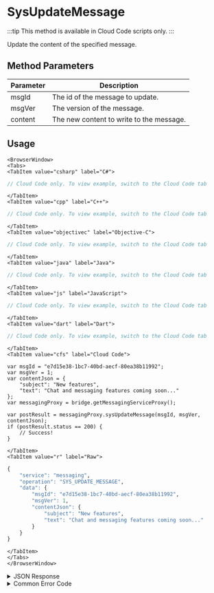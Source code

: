 # SysUpdateMessage

:::tip
This method is available in Cloud Code scripts only.
:::

Update the content of the specified message.




<PartialServop service_name="messaging" operation_name="SYS_UPDATE_MESSAGE" />

## Method Parameters
Parameter | Description
--------- | --------------------------------
msgId | The id of the message to update.
msgVer | The version of the message.
content | The new content to write to the message.

## Usage

```mdx-code-block
<BrowserWindow>
<Tabs>
<TabItem value="csharp" label="C#">
```

```csharp
// Cloud Code only. To view example, switch to the Cloud Code tab
```

```mdx-code-block
</TabItem>
<TabItem value="cpp" label="C++">
```

```cpp
// Cloud Code only. To view example, switch to the Cloud Code tab
```

```mdx-code-block
</TabItem>
<TabItem value="objectivec" label="Objective-C">
```

```objectivec
// Cloud Code only. To view example, switch to the Cloud Code tab
```

```mdx-code-block
</TabItem>
<TabItem value="java" label="Java">
```

```java
// Cloud Code only. To view example, switch to the Cloud Code tab
```

```mdx-code-block
</TabItem>
<TabItem value="js" label="JavaScript">
```

```javascript
// Cloud Code only. To view example, switch to the Cloud Code tab
```

```mdx-code-block
</TabItem>
<TabItem value="dart" label="Dart">
```

```dart
// Cloud Code only. To view example, switch to the Cloud Code tab
```

```mdx-code-block
</TabItem>
<TabItem value="cfs" label="Cloud Code">
```

```cfscript
var msgId = "e7d15e38-1bc7-40bd-aecf-80ea38b11992";
var msgVer = 1;
var contentJson = {
    "subject": "New features",
    "text": "Chat and messaging features coming soon..."
};
var messagingProxy = bridge.getMessagingServiceProxy();

var postResult = messagingProxy.sysUpdateMessage(msgId, msgVer, contentJson);
if (postResult.status == 200) {
    // Success!
}
```

```mdx-code-block
</TabItem>
<TabItem value="r" label="Raw">
```

```r
{
	"service": "messaging",
	"operation": "SYS_UPDATE_MESSAGE",
	"data": {
		"msgId": "e7d15e38-1bc7-40bd-aecf-80ea38b11992",
		"msgVer": 1,
		"contentJson": {
			"subject": "New features",
			"text": "Chat and messaging features coming soon..."
		}
	}
}
```

```mdx-code-block
</TabItem>
</Tabs>
</BrowserWindow>
```

<details>
<summary>JSON Response</summary>

```json
{
    "status": 200,
    "data": {
		"actual": 0,
		"requested": 1,
		"msgId": "e7d15e38-1bc7-40bd-aecf-80ea38b11992"
    }
}
```
</details>

<details>
<summary>Common Error Code</summary>

### Status Codes
Code | Name | Description
----- | ----------------------- | ----------------------------
40601 | FEATURE_NOT_ENABLED | Messaging feature is not enabled for app.

</details>


